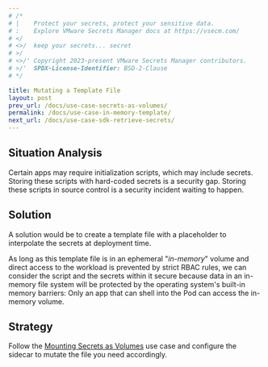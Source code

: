 ```yaml
---
# /*
# |    Protect your secrets, protect your sensitive data.
# :    Explore VMware Secrets Manager docs at https://vsecm.com/
# </
# <>/  keep your secrets... secret
# >/
# <>/' Copyright 2023-present VMware Secrets Manager contributors.
# >/'  SPDX-License-Identifier: BSD-2-Clause
# */

title: Mutating a Template File
layout: post
prev_url: /docs/use-case-secrets-as-volumes/
permalink: /docs/use-case-in-memory-template/
next_url: /docs/use-case-sdk-retrieve-secrets/
---
```


## Situation Analysis

Certain apps may require initialization scripts, which may include secrets. 
Storing these scripts with hard-coded secrets is a security gap. Storing
these scripts in source control is a security incident waiting to happen.

## Solution

A solution would be to create a template file with a placeholder to interpolate 
the secrets at deployment time.

As long as this template file is in an ephemeral "*in-memory*" volume and direct 
access to the workload is prevented by strict RBAC rules, we can consider the 
script and the secrets within it secure because data in an in-memory file system 
will be protected by the operating system's built-in memory barriers: 
Only an app that can shell into the Pod can access the in-memory volume.

## Strategy

Follow the [Mounting Secrets as Volumes][secrets-as-volumes] use case 
and configure the sidecar to mutate the file you need accordingly.

[secrets-as-volumes]:  /docs/secrets-as-volumes/
